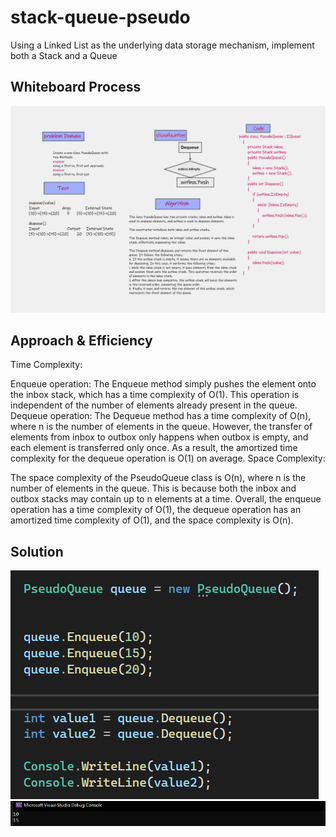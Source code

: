 # stack-queue-pseudo
Using a Linked List as the underlying data storage mechanism, implement both a Stack and a Queue

## Whiteboard Process
![](Whiteboard.png)

## Approach & Efficiency
Time Complexity:

Enqueue operation: The Enqueue method simply pushes the element onto the inbox stack, which has a time complexity of O(1). This operation is independent of the number of elements already present in the queue.
Dequeue operation: The Dequeue method has a time complexity of O(n), where n is the number of elements in the queue. However, the transfer of elements from inbox to outbox only happens when outbox is empty, and each element is transferred only once. As a result, the amortized time complexity for the dequeue operation is O(1) on average.
Space Complexity:

The space complexity of the PseudoQueue class is O(n), where n is the number of elements in the queue. This is because both the inbox and outbox stacks may contain up to n elements at a time.
Overall, the enqueue operation has a time complexity of O(1), the dequeue operation has an amortized time complexity of O(1), and the space complexity is O(n).


## Solution
![](1.png)
![](2.png)
